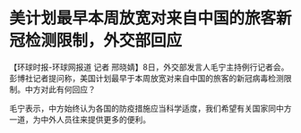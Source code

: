 # 美计划最早本周放宽对来自中国的旅客新冠检测限制，外交部回应

【环球时报-环球网报道 记者
邢晓婧】8日，外交部发言人毛宁主持例行记者会。彭博社记者提问称，美国计划最早于本周放宽对来自中国的旅客的新冠病毒检测限制。中方对此有何回应？

毛宁表示，中方始终认为各国的防疫措施应当科学适度，我们希望有关国家同中方一道，为中外人员往来提供更多的便利。

